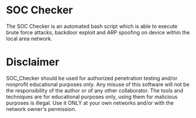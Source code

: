 # SOC Checker

The SOC Checker is an automated bash script which is able to execute brute force attacks, backdoor exploit and ARP spoofing on device within the local area network. 

# Disclaimer 

SOC_Checker should be used for authorized penetration testing and/or nonprofit educational purposes only. Any misuse of this software will not be the responsibility of the author or of any other collaborator. The tools and techniques are for educational purposes only, using them for malicious purposes is illegal. Use it ONLY at your own networks and/or with the network owner's permission.
